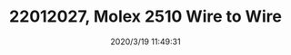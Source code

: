 ﻿---
layout: post 
title: 22012027, Molex 2510 Wire to Wire
tags: 
categories: wire-harness
overview: KK 254 Crimp Housing, Friction Ramp, 2 Circuits, Natural,Crimp Housings,Series 2695
series: 2695
part_number: 22012027
thumb_img: static/202003/250-thumb-20200319195102.jpg
small_img: static/202003/250-20200319195102.jpg
date: 2020/3/19 11:49:31
---



